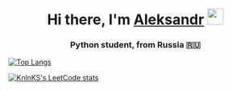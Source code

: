 <h1 align="center">Hi there, I'm <a href="https://www.linkedin.com/in/alpetrovv/" target="_blank">Aleksandr</a> 
<img src="https://github.com/blackcater/blackcater/raw/main/images/Hi.gif" height="32"/></h1>
<h3 align="center">Python student, from Russia 🇷🇺</h3>



[![Top Langs](https://github-readme-stats.vercel.app/api/top-langs/?username=AlPetrovv)](https://github.com/AlPetrovv/github-readme-stats)

[![KnlnKS's LeetCode stats](https://leetcode-stats-six.vercel.app/api?username=AlPetrovv&theme=dark)](https://github.com/AlPetrovv/leetcode-stats)

